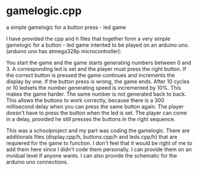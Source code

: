 # gamelogic.cpp
a simple gamelogic for a button press - led game

I have provided the cpp and h files that together form a very simple gamelogic for a button - led game intented to be played on an arduino uno. (arduino uno has atmega328p microcontroller):

You start the game and the game starts generating numbers between 0 and 3. A corresponding led is set and the player must press the right button. If the correct button is pressed the game continues and increments the display by one. If the button press is wrong, the game ends.
After 10 cycles or 10 ledsets the number generating speed is incremented by 10%. This makes the game harder. The same number is not generated back to back. This allows the buttons to work correctly, because there is a 300 millisecond delay when you can press the same button again.
The player doesn't have to press the button when the led is set. The player can come in a delay, provided he still presses the buttons in the right sequence.

This was a schoolproject and my part was coding the gamelogic. There are additionals files (display.cpp/h, buttons.cpp/h and leds.cpp/h) that are requiered for the game to function. I don't feel that it would be right of me to add them here since I didn't code them personally. I can provide them on an invidual level if anyone wants. I can also provide the schematic for the arduino uno connections.
